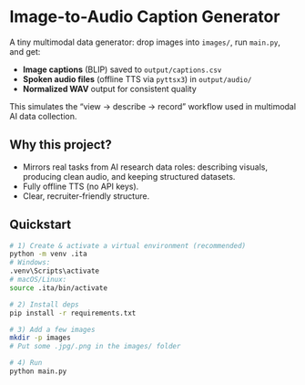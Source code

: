 # Image-to-Audio Caption Generator

A tiny multimodal data generator: drop images into `images/`, run `main.py`, and get:
- **Image captions** (BLIP) saved to `output/captions.csv`
- **Spoken audio files** (offline TTS via `pyttsx3`) in `output/audio/`
- **Normalized WAV** output for consistent quality

This simulates the “view → describe → record” workflow used in multimodal AI data collection.

## Why this project?
- Mirrors real tasks from AI research data roles: describing visuals, producing clean audio, and keeping structured datasets.
- Fully offline TTS (no API keys).
- Clear, recruiter-friendly structure.

## Quickstart

```bash
# 1) Create & activate a virtual environment (recommended)
python -m venv .ita
# Windows:
.venv\Scripts\activate
# macOS/Linux:
source .ita/bin/activate

# 2) Install deps
pip install -r requirements.txt

# 3) Add a few images
mkdir -p images
# Put some .jpg/.png in the images/ folder

# 4) Run
python main.py

